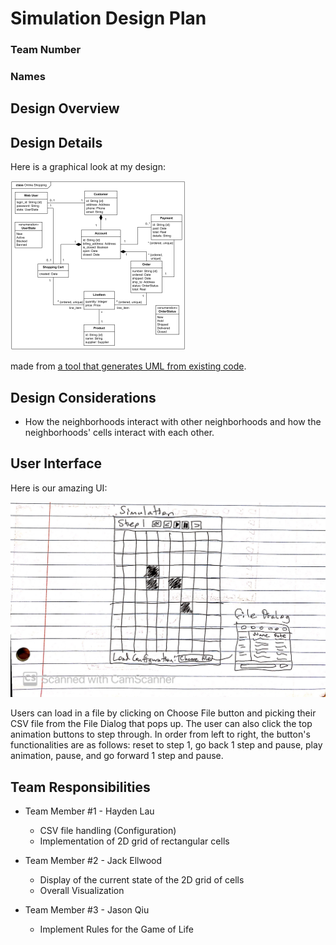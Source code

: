 # Simulation Design Plan
### Team Number
### Names


## Design Overview


## Design Details

Here is a graphical look at my design:

![This is cool, too bad you can't see it](online-shopping-uml-example.png "An initial UI")

made from [a tool that generates UML from existing code](http://staruml.io/).


## Design Considerations

* How the neighborhoods interact with other neighborhoods and how the neighborhoods' cells interact with each other.


## User Interface

Here is our amazing UI:

![sketch image](sketch_wireframe.jpg "UI Design")

Users can load in a file by clicking on Choose File button and picking their CSV file from the File
Dialog that pops up. The user can also click the top animation buttons to step through. In order from
left to right, the button's functionalities are as follows: reset to step 1, go back 1 step and pause, play
animation, pause, and go forward 1 step and pause.



## Team Responsibilities

 * Team Member #1 - Hayden Lau
    * CSV file handling (Configuration)
    * Implementation of 2D grid of rectangular cells
    
 * Team Member #2 - Jack Ellwood
    * Display of the current state of the 2D grid of cells
    * Overall Visualization
     
 * Team Member #3 - Jason Qiu
    * Implement Rules for the Game of Life